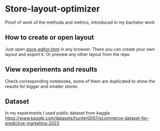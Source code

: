# Store-layout-optimizer
 
Proof of work of the methods and metrics, introduced in my bachelor work

## How to create or open layout
Just open [store-editor.html](https://github.com/rKorniets/Store-layout-optimizator/blob/main/ui/template/store-editor.html) in any browser. There you can create your own layout and export it. Or preview any other layout from the repo

## View experiments and results
Check corresponding notebooks, some of them are duplicated to show the results for bigger and smaller stores. 

## Dataset
 In my experiments I used public dataset from kaggle https://www.kaggle.com/datasets/hunter0007/ecommerce-dataset-for-predictive-marketing-2023
